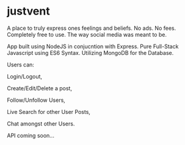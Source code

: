 # justvent

A place to truly express ones feelings and beliefs. No ads. No fees. Completely free to use. The way social media was meant to be.

App built using NodeJS in conjucntion with Express. Pure Full-Stack Javascript using ES6 Syntax. Utilizing MongoDB for the Database.

Users can:

Login/Logout,

Create/Edit/Delete a post, 

Follow/Unfollow Users, 

Live Search for other User Posts, 

Chat amongst other Users.






API coming soon...
